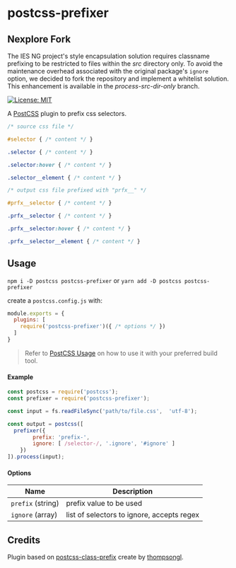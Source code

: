 # postcss-prefixer

## Nexplore Fork

The IES NG project's style encapsulation solution requires classname prefixing to be restricted to files within the *src* directory 
only. To avoid the maintenance overhead associated with the original package's `ignore` option, we 
decided to fork the repository and implement a whitelist solution. This enhancement is available in the *process-src-dir-only* branch.


[![License: MIT](https://img.shields.io/badge/License-MIT-green.svg)](https://opensource.org/licenses/MIT)

[PostCSS]: https://github.com/postcss/postcss
[PostCSS Usage]: https://github.com/postcss/postcss#usage

A [PostCSS] plugin to prefix css selectors.

````css
/* source css file */

#selector { /* content */ }

.selector { /* content */ }

.selector:hover { /* content */ }

.selector__element { /* content */ }
````

````css
/* output css file prefixed with "prfx__" */

#prfx__selector { /* content */ }

.prfx__selector { /* content */ }

.prfx__selector:hover { /* content */ }

.prfx__selector__element { /* content */ }
````

## Usage

`npm i -D postcss postcss-prefixer` or `yarn add -D postcss postcss-prefixer`

create a `postcss.config.js` with:
```js
module.exports = {
  plugins: [
    require('postcss-prefixer')({ /* options */ })
  ]
}
```

> Refer to [PostCSS Usage] on how to use it with your preferred build tool.

#### Example
```js
const postcss = require('postcss');
const prefixer = require('postcss-prefixer');

const input = fs.readFileSync('path/to/file.css',  'utf-8');

const output = postcss([
  prefixer({
        prefix: 'prefix-',
        ignore: [ /selector-/, '.ignore', '#ignore' ]
    })
]).process(input);
```

#### Options
| Name           | Description                                |
|------------------|--------------------------------------------|
|`prefix` (string) | prefix value to be used                    |
|`ignore` (array)  | list of selectors to ignore, accepts regex |


## Credits

 Plugin based on [postcss-class-prefix](https://github.com/thompsongl/postcss-class-prefix) create by [thompsongl](https://github.com/thompsongl).
